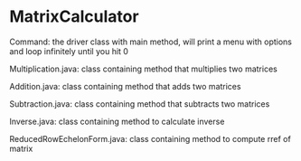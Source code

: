 # MatrixCalculator

Command: the driver class with main method, will print a menu with options and loop infinitely until you hit 0

Multiplication.java: class containing method that multiplies two matrices

Addition.java: class containing method that adds two matrices

Subtraction.java: class containing method that subtracts two matrices

Inverse.java: class containing method to calculate inverse

ReducedRowEchelonForm.java: class containing method to compute rref of matrix
